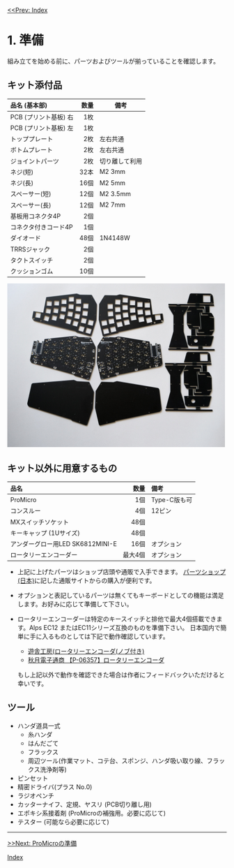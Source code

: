 [<<Prev: Index](index.md) 

# 1. 準備

組み立てを始める前に、パーツおよびツールが揃っていることを確認します。

## キット添付品

|品名 (基本部)              | 数量 |備考|
|:-------------------------|----:|----|
|PCB (プリント基板)  右     | 1枚 |  |
|PCB (プリント基板)  左     | 1枚 |  |
|トッププレート             | 2枚 | 左右共通  |
|ボトムプレート             | 2枚 | 左右共通  |
|ジョイントパーツ           | 2枚 | 切り離して利用|
|ネジ(短)                  | 32本 | M2 3mm  |
|ネジ(長)                  | 16個  | M2 5mm   |
|スペーサー(短)             | 12個 | M2 3.5mm   |
|スペーサー(長)             | 12個 |  M2 7mm  |
|基板用コネクタ4P           | 2個  |    |
|コネクタ付きコード4P       | 1個  |    |
|ダイオード                |48個  | 1N4148W  |
|TRRSジャック              |2個   |    |
|タクトスイッチ             |2個  |   |
|クッションゴム            |10個  |   |

<img src="img/fig1_1_parts.jpg" alt="img" title="プレート" width=500>

## キット以外に用意するもの

|品名                   | 数量 |備考|
|:----------------------|----:|:---|
| ProMicro              | 1個| Type-C版も可|
| コンスルー             | 4個|  12ピン|
| MXスイッチソケット       |48個|  |
 キーキャップ (1Uサイズ)  | 48個| |
 アンダーグロー用LED SK6812MINI-E |16個|オプション|
| ロータリーエンコーダー| 最大4個| オプション|

- 上記に上げたパーツはショップ店頭や通販で入手できます。  [パーツショップ(日本)](08_reference.md)に記した通販サイトからの購入が便利です。

- オプションと表記しているパーツは無くてもキーボードとしての機能は満足します。お好みに応じて準備して下さい。

- ロータリーエンコーダーは特定のキースイッチと排他で最大4個搭載できます。Alps EC12 またはEC11シリーズ互換のものを準備下さい。
日本国内で簡単に手に入るものとしては下記で動作確認しています。
   - [遊舎工房(ロータリーエンコーダ(ノブ付き)](https://shop.yushakobo.jp/collections/keyboard-parts/products/pec12r-4222f-s0024)
   - [秋月電子通商 【P-06357】ロータリーエンコーダ](https://akizukidenshi.com/catalog/g/gP-06357/)
    
   もし上記以外で動作を確認できた場合は作者にフィードバックいただけると幸いです。

## ツール
 - ハンダ道具一式
   - 糸ハンダ
   - はんだごて
   - フラックス
   - 周辺ツール(作業マット、コテ台、スポンジ、ハンダ吸い取り線、フラックス洗浄剤等)
 - ピンセット
 - 精密ドライバ(プラス No.0)
 - ラジオペンチ
 - カッターナイフ、定規、ヤスリ (PCB切り離し用) 
 - エポキシ系接着剤 (ProMicroの補強用。必要に応じて)
 - テスター  (可能なら必要に応じて)

----
[>>Next: ProMicroの準備](02_promicro.md)   

[Index](index.md)

